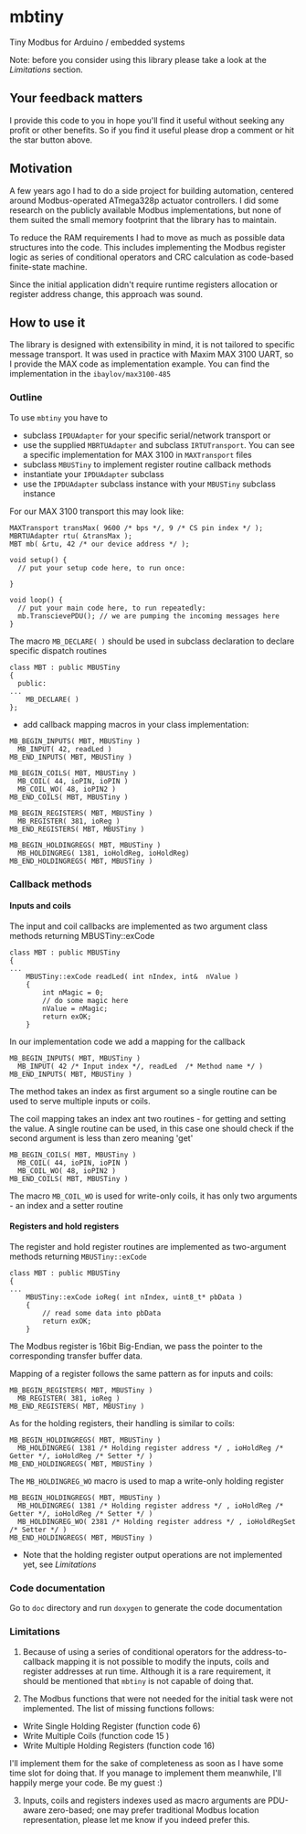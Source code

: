 # mbtiny

Tiny Modbus for Arduino / embedded systems

Note: before you consider using this library please take a look at the *Limitations* section.

## Your feedback matters

I provide this code to you in hope you'll find it useful without seeking any profit or other benefits. So if you find it useful please drop a comment or hit the star button above.


## Motivation

A few years ago I had to do a side project for building automation, centered around Modbus-operated ATmega328p actuator controllers.
I did some research on the publicly available Modbus implementations, but none of them suited the small memory footprint that the library has to maintain.

To reduce the RAM requirements I had to move as much as possible data structures into the code.  This includes implementing the Modbus register logic as series of conditional operators and CRC calculation as code-based finite-state machine.

Since the initial application didn't require runtime registers allocation or register address change, this approach was sound.

## How to use it

The library is designed with extensibility in mind, it is not tailored to specific message transport. It was used in practice with Maxim MAX 3100 UART, so I provide the MAX code as implementation example. You can find the implementation in the `ibaylov/max3100-485`

### Outline

To use `mbtiny` you have to 

* subclass `IPDUAdapter` for your specific serial/network transport 
or
* use the supplied `MBRTUAdapter` and subclass `IRTUTransport`. You can see a specific implementation for MAX 3100 in `MAXTransport` files
* subclass `MBUSTiny` to implement register routine callback methods
* instantiate your `IPDUAdapter` subclass 
* use the `IPDUAdapter` subclass instance with your `MBUSTiny` subclass instance

For our MAX 3100 transport this may look like:

~~~
MAXTransport transMax( 9600 /* bps */, 9 /* CS pin index */ );
MBRTUAdapter rtu( &transMax );
MBT mb( &rtu, 42 /* our device address */ );

void setup() {
  // put your setup code here, to run once:

}

void loop() {
  // put your main code here, to run repeatedly:
  mb.TranscievePDU(); // we are pumping the incoming messages here
}
~~~

The macro `MB_DECLARE( )` should be used in subclass declaration to declare specific dispatch routines

~~~
class MBT : public MBUSTiny
{
  public:
...  
    MB_DECLARE( )
};
~~~

* add callback mapping macros in your class implementation:

~~~
MB_BEGIN_INPUTS( MBT, MBUSTiny )
  MB_INPUT( 42, readLed )
MB_END_INPUTS( MBT, MBUSTiny )

MB_BEGIN_COILS( MBT, MBUSTiny )
  MB_COIL( 44, ioPIN, ioPIN )
  MB_COIL_WO( 48, ioPIN2 )
MB_END_COILS( MBT, MBUSTiny )

MB_BEGIN_REGISTERS( MBT, MBUSTiny )
  MB_REGISTER( 381, ioReg )
MB_END_REGISTERS( MBT, MBUSTiny )

MB_BEGIN_HOLDINGREGS( MBT, MBUSTiny )
  MB_HOLDINGREG( 1381, ioHoldReg, ioHoldReg)
MB_END_HOLDINGREGS( MBT, MBUSTiny )
~~~

### Callback methods

#### Inputs and coils

The input and coil callbacks are implemented as two argument class methods returning MBUSTiny::exCode 

~~~
class MBT : public MBUSTiny
{
...
    MBUSTiny::exCode readLed( int nIndex, int&  nValue )
    { 
        int nMagic = 0;
        // do some magic here
        nValue = nMagic;
        return exOK;
    }  
~~~

In our implementation code we add a mapping for the callback

~~~
MB_BEGIN_INPUTS( MBT, MBUSTiny )
  MB_INPUT( 42 /* Input index */, readLed  /* Method name */ )
MB_END_INPUTS( MBT, MBUSTiny )
~~~

The method takes an index as first argument so a single routine can be used to serve multiple inputs or coils.

The coil mapping takes an index ant two routines - for getting and setting the value. A single routine can be used, in this case
one should check if the second argument is less than zero meaning 'get'

~~~
MB_BEGIN_COILS( MBT, MBUSTiny )
  MB_COIL( 44, ioPIN, ioPIN )
  MB_COIL_WO( 48, ioPIN2 )
MB_END_COILS( MBT, MBUSTiny )
~~~

The macro `MB_COIL_WO` is used for write-only coils, it has only two arguments - an index and a setter routine

#### Registers and hold registers

The register and hold register routines are implemented as two-argument methods returning `MBUSTiny::exCode`

~~~
class MBT : public MBUSTiny
{
...
    MBUSTiny::exCode ioReg( int nIndex, uint8_t* pbData )
    { 
        // read some data into pbData
        return exOK;
    }  
~~~

The Modbus register is 16bit Big-Endian, we pass the pointer to the corresponding transfer buffer data.

Mapping of a register follows the same pattern as for inputs and coils:

~~~
MB_BEGIN_REGISTERS( MBT, MBUSTiny )
  MB_REGISTER( 381, ioReg )
MB_END_REGISTERS( MBT, MBUSTiny )
~~~

As for the holding registers, their handling is similar to coils:

~~~
MB_BEGIN_HOLDINGREGS( MBT, MBUSTiny )
  MB_HOLDINGREG( 1381 /* Holding register address */ , ioHoldReg /* Getter */, ioHoldReg /* Setter */ )
MB_END_HOLDINGREGS( MBT, MBUSTiny )
~~~

The `MB_HOLDINGREG_WO` macro is used to map a write-only holding register

~~~
MB_BEGIN_HOLDINGREGS( MBT, MBUSTiny )
  MB_HOLDINGREG( 1381 /* Holding register address */ , ioHoldReg /* Getter */, ioHoldReg /* Setter */ )
  MB_HOLDINGREG_WO( 2381 /* Holding register address */ , ioHoldRegSet /* Setter */ )
MB_END_HOLDINGREGS( MBT, MBUSTiny )
~~~

* Note that the holding register output operations are not implemented yet, see *Limitations*

### Code documentation

Go to `doc` directory and run `doxygen` to generate the code documentation

### Limitations

1. Because of using a series of conditional operators for the address-to-callback mapping it is not possible to modify the inputs, coils and register addresses at run time.
Although it is a rare requirement, it should be mentioned that `mbtiny` is not capable of doing that.

2. The Modbus functions that were not needed for the initial task were not implemented. The list of missing functions follows:

* Write Single Holding Register (function code 6)
* Write Multiple Coils (function code 15 )
* Write Multiple Holding Registers (function code 16)

I'll implement them for the sake of completeness as soon as I have some time slot for doing that.  If you manage to implement them meanwhile, I'll happily merge your code. Be my guest :) 

3. Inputs, coils and registers indexes used as macro arguments are PDU-aware zero-based; one may prefer traditional Modbus location representation, please let me know if you indeed prefer this.
